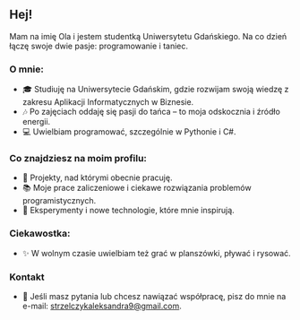 ## Hej!

Mam na imię Ola i jestem studentką Uniwersytetu Gdańskiego. Na co dzień łączę swoje dwie pasje: programowanie i taniec.

### O mnie:

- 🎓 Studiuję na Uniwersytecie Gdańskim, gdzie rozwijam swoją wiedzę z zakresu Aplikacji Informatycznych w Biznesie.
- 🎶 Po zajęciach oddaję się pasji do tańca – to moja odskocznia i źródło energii.
- 💻 Uwielbiam programować, szczególnie w Pythonie i C#.

### Co znajdziesz na moim profilu:

- 🔄 Projekty, nad którymi obecnie pracuję.
- 📚 Moje prace zaliczeniowe i ciekawe rozwiązania problemów programistycznych.
- 🚀 Eksperymenty i nowe technologie, które mnie inspirują.

### Ciekawostka:

- ✨ W wolnym czasie uwielbiam też grać w planszówki, pływać i rysować.

### Kontakt

- 📧 Jeśli masz pytania lub chcesz nawiązać współpracę, pisz do mnie na e-mail: strzelczykaleksandra9@gmail.com.
